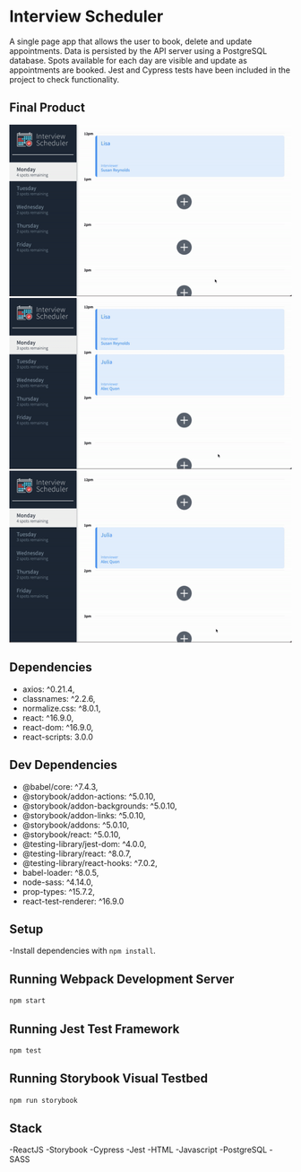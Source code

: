 # Interview Scheduler

A single page app that allows the user to book, delete and update appointments. Data is persisted by the API server using a PostgreSQL database. Spots available for each day are visible and update as appointments are booked. Jest and Cypress tests have been included in the project to check functionality.  

## Final Product
![adding appointments](https://github.com/licorm/scheduler/blob/master/docs/Create-Appointment.gif?raw=true)
![deleting appointments](https://github.com/licorm/scheduler/blob/master/docs/Delete-Appointment.gif?raw=true)
![editing appointments](https://github.com/licorm/scheduler/blob/master/docs/Edit-Appointment.gif?raw=true)

## Dependencies

- axios: ^0.21.4,
- classnames: ^2.2.6,
- normalize.css: ^8.0.1,
- react: ^16.9.0,
- react-dom: ^16.9.0,
- react-scripts: 3.0.0

## Dev Dependencies

- @babel/core: ^7.4.3,
- @storybook/addon-actions: ^5.0.10,
- @storybook/addon-backgrounds: ^5.0.10,
- @storybook/addon-links: ^5.0.10,
- @storybook/addons: ^5.0.10,
- @storybook/react: ^5.0.10,
- @testing-library/jest-dom: ^4.0.0,
- @testing-library/react: ^8.0.7,
- @testing-library/react-hooks: ^7.0.2,
- babel-loader: ^8.0.5,
- node-sass: ^4.14.0,
- prop-types: ^15.7.2,
- react-test-renderer: ^16.9.0

## Setup

-Install dependencies with `npm install`.

## Running Webpack Development Server

```sh
npm start
```

## Running Jest Test Framework

```sh
npm test
```

## Running Storybook Visual Testbed

```sh
npm run storybook
```
## Stack
-ReactJS
-Storybook
-Cypress
-Jest
-HTML
-Javascript
-PostgreSQL
-SASS
